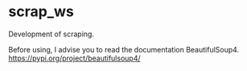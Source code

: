 # scrap_ws
Development of scraping.

Before using, I advise you to read the documentation BeautifulSoup4.
https://pypi.org/project/beautifulsoup4/

